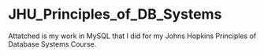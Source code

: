 # JHU_Principles_of_DB_Systems
Attatched is my work in MySQL that I did for my Johns Hopkins Principles of Database Systems Course.
